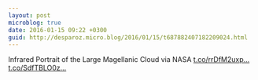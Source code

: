 ```yaml
---
layout: post
microblog: true
date: 2016-01-15 09:22 +0300
guid: http://desparoz.micro.blog/2016/01/15/t687882407182209024.html
---
```

Infrared Portrait of the Large Magellanic Cloud via NASA [t.co/rrDfM2uxp...](https://t.co/rrDfM2uxpJ) [t.co/SdfTBLO0z...](https://t.co/SdfTBLO0z3)
